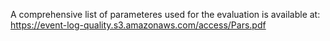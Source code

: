 A comprehensive list of parameteres used for the evaluation is available at: https://event-log-quality.s3.amazonaws.com/access/Pars.pdf
